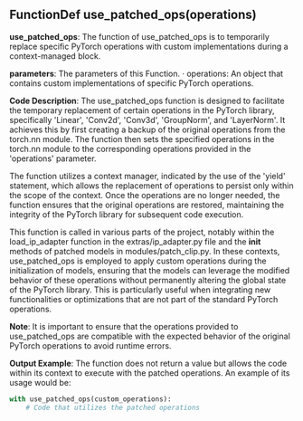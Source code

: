 ## FunctionDef use_patched_ops(operations)
**use_patched_ops**: The function of use_patched_ops is to temporarily replace specific PyTorch operations with custom implementations during a context-managed block.

**parameters**: The parameters of this Function.
· operations: An object that contains custom implementations of specific PyTorch operations.

**Code Description**: The use_patched_ops function is designed to facilitate the temporary replacement of certain operations in the PyTorch library, specifically 'Linear', 'Conv2d', 'Conv3d', 'GroupNorm', and 'LayerNorm'. It achieves this by first creating a backup of the original operations from the torch.nn module. The function then sets the specified operations in the torch.nn module to the corresponding operations provided in the 'operations' parameter. 

The function utilizes a context manager, indicated by the use of the 'yield' statement, which allows the replacement of operations to persist only within the scope of the context. Once the operations are no longer needed, the function ensures that the original operations are restored, maintaining the integrity of the PyTorch library for subsequent code execution.

This function is called in various parts of the project, notably within the load_ip_adapter function in the extras/ip_adapter.py file and the __init__ methods of patched models in modules/patch_clip.py. In these contexts, use_patched_ops is employed to apply custom operations during the initialization of models, ensuring that the models can leverage the modified behavior of these operations without permanently altering the global state of the PyTorch library. This is particularly useful when integrating new functionalities or optimizations that are not part of the standard PyTorch operations.

**Note**: It is important to ensure that the operations provided to use_patched_ops are compatible with the expected behavior of the original PyTorch operations to avoid runtime errors.

**Output Example**: The function does not return a value but allows the code within its context to execute with the patched operations. An example of its usage would be:
```python
with use_patched_ops(custom_operations):
    # Code that utilizes the patched operations
```
